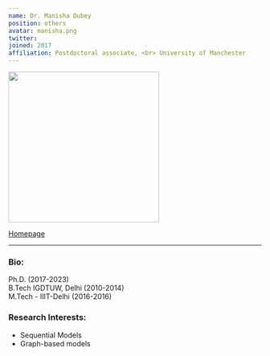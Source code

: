 ```yaml
---
name: Dr. Manisha Dubey
position: others
avatar: manisha.png
twitter: 
joined: 2017
affiliation: Postdoctoral associate, <br> University of Manchester
---
```


<img width="300" src="{{site.baseurl}}/images/people/{{page.avatar}}" data-action="zoom">

<a href="https://sites.google.com/view/manisha-dubey" target=_blank >Homepage</a> 
<hr>

### Bio:
Ph.D. (2017-2023)<br>
B.Tech IGDTUW, Delhi (2010-2014)<br>
M.Tech - IIIT-Delhi (2016-2016)<br>
### Research Interests:
<p style="text-align:justify">

* Sequential Models<br>
* Graph-based models
</p>